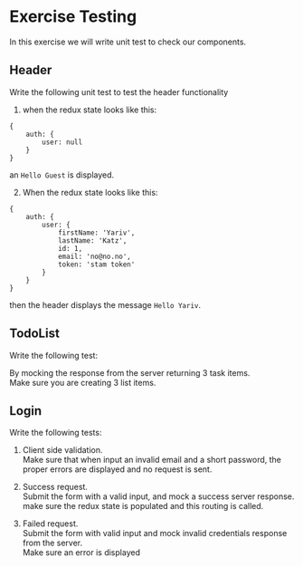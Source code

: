 # Exercise Testing

In this exercise we will write unit test to check our components.

## Header

Write the following  unit test to test the header functionality

1. when the redux state looks like this:

```
{
	auth: {
		user: null
	}
}
```

an `Hello Guest` is displayed.

2. When the redux state looks like this:

```
{
	auth: {
		user: {
			firstName: 'Yariv',
			lastName: 'Katz',
			id: 1,
			email: 'no@no.no',
			token: 'stam token'
		}
	}
}
```

then the header displays the message `Hello Yariv`.

## TodoList

Write the following test:

By mocking the response from the server returning 3 task items.  
Make sure you are creating 3 list items.

## Login

Write the following tests:

1. Client side validation.  
Make sure that when input an invalid email and a short password, the proper errors are displayed and no request is sent.

2. Success request.  
Submit the form with a valid input, and mock a success server response.  
make sure the redux state is populated and this routing is called.

3. Failed request.  
Submit the form with valid input and mock invalid credentials response from the server.  
Make sure an error is displayed

